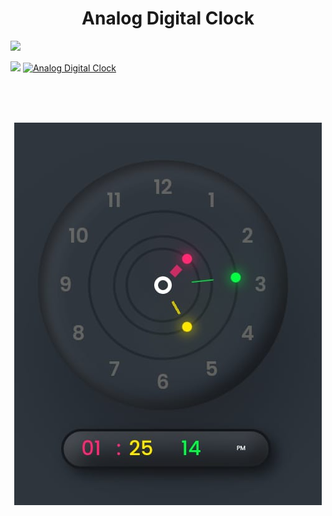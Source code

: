 <h1 align="center"> Analog Digital Clock </h1>



[![](https://visitcount.itsvg.in/api?id=misskalyani&icon=0&color=0)](https://visitcount.itsvg.in)

![](https://img.shields.io/github/followers/misskalyani?style=social)
 [![Analog Digital Clock](https://img.shields.io/badge/Visit-blue.svg)](https://misskalyani.github.io/Analog-Digital-Clock-Website/)

<br><br><br>
<!--- <center><img src="clock.jpg" width="300" height="300" /></center>--->

<p align="center">

  <img src="clock.jpg">


</p>
